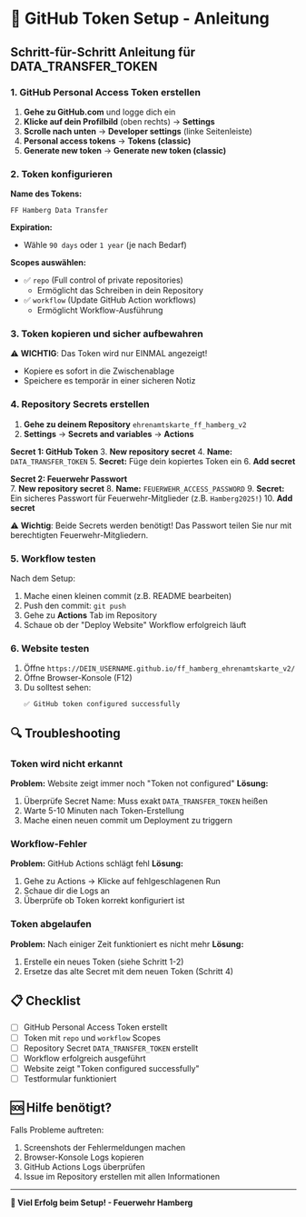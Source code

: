 # 🔐 GitHub Token Setup - Anleitung

## Schritt-für-Schritt Anleitung für DATA_TRANSFER_TOKEN

### 1. GitHub Personal Access Token erstellen

1. **Gehe zu GitHub.com** und logge dich ein
2. **Klicke auf dein Profilbild** (oben rechts) → **Settings**
3. **Scrolle nach unten** → **Developer settings** (linke Seitenleiste)
4. **Personal access tokens** → **Tokens (classic)**
5. **Generate new token** → **Generate new token (classic)**

### 2. Token konfigurieren

**Name des Tokens:**

```
FF Hamberg Data Transfer
```

**Expiration:**

- Wähle `90 days` oder `1 year` (je nach Bedarf)

**Scopes auswählen:**

- ✅ `repo` (Full control of private repositories)
  - Ermöglicht das Schreiben in dein Repository
- ✅ `workflow` (Update GitHub Action workflows)
  - Ermöglicht Workflow-Ausführung

### 3. Token kopieren und sicher aufbewahren

⚠️ **WICHTIG**: Das Token wird nur EINMAL angezeigt!

- Kopiere es sofort in die Zwischenablage
- Speichere es temporär in einer sicheren Notiz

### 4. Repository Secrets erstellen

1. **Gehe zu deinem Repository** `ehrenamtskarte_ff_hamberg_v2`
2. **Settings** → **Secrets and variables** → **Actions**

**Secret 1: GitHub Token**
3. **New repository secret**
4. **Name:** `DATA_TRANSFER_TOKEN`
5. **Secret:** Füge dein kopiertes Token ein
6. **Add secret**

**Secret 2: Feuerwehr Passwort**  
7. **New repository secret**
8. **Name:** `FEUERWEHR_ACCESS_PASSWORD`
9. **Secret:** Ein sicheres Passwort für Feuerwehr-Mitglieder (z.B. `Hamberg2025!`)
10. **Add secret**

⚠️ **Wichtig**: Beide Secrets werden benötigt! Das Passwort teilen Sie nur mit berechtigten Feuerwehr-Mitgliedern.

### 5. Workflow testen

Nach dem Setup:

1. Mache einen kleinen commit (z.B. README bearbeiten)
2. Push den commit: `git push`
3. Gehe zu **Actions** Tab im Repository
4. Schaue ob der "Deploy Website" Workflow erfolgreich läuft

### 6. Website testen

1. Öffne `https://DEIN_USERNAME.github.io/ff_hamberg_ehrenamtskarte_v2/`
2. Öffne Browser-Konsole (F12)
3. Du solltest sehen:
   ```
   ✅ GitHub token configured successfully
   ```

## 🔍 Troubleshooting

### Token wird nicht erkannt

**Problem:** Website zeigt immer noch "Token not configured"
**Lösung:**

1. Überprüfe Secret Name: Muss exakt `DATA_TRANSFER_TOKEN` heißen
2. Warte 5-10 Minuten nach Token-Erstellung
3. Mache einen neuen commit um Deployment zu triggern

### Workflow-Fehler

**Problem:** GitHub Actions schlägt fehl
**Lösung:**

1. Gehe zu Actions → Klicke auf fehlgeschlagenen Run
2. Schaue dir die Logs an
3. Überprüfe ob Token korrekt konfiguriert ist

### Token abgelaufen

**Problem:** Nach einiger Zeit funktioniert es nicht mehr
**Lösung:**

1. Erstelle ein neues Token (siehe Schritt 1-2)
2. Ersetze das alte Secret mit dem neuen Token (Schritt 4)

## 📋 Checklist

- [ ] GitHub Personal Access Token erstellt
- [ ] Token mit `repo` und `workflow` Scopes
- [ ] Repository Secret `DATA_TRANSFER_TOKEN` erstellt
- [ ] Workflow erfolgreich ausgeführt
- [ ] Website zeigt "Token configured successfully"
- [ ] Testformular funktioniert

## 🆘 Hilfe benötigt?

Falls Probleme auftreten:

1. Screenshots der Fehlermeldungen machen
2. Browser-Konsole Logs kopieren
3. GitHub Actions Logs überprüfen
4. Issue im Repository erstellen mit allen Informationen

---

**🚒 Viel Erfolg beim Setup! - Feuerwehr Hamberg**
